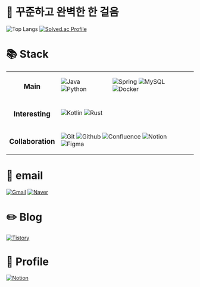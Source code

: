# 🐢 꾸준하고 완벽한 한 걸음

![Top Langs](https://github-readme-stats.vercel.app/api/top-langs/?username=rogi-rogi&layout=compact&theme=tokyonight)
[![Solved.ac Profile](http://mazassumnida.wtf/api/v2/generate_badge?boj=polygon)](https://solved.ac/polygon/)

# 📚 Stack

<div>
  <table>
    <tr>
        <td align=center>
          <h3>Main</h3>
        </td>
        <td>
          <img src="https://img.shields.io/badge/Java-ED8B00.svg?&style=for-the-badge&logo=openjdk&logoColor=white" alt="Java">
          <img src="https://img.shields.io/badge/Python-3776AB.svg?&style=for-the-badge&logo=python&logoColor=white" alt="Python">
        </td>
        <td>
          <img src="https://img.shields.io/badge/Spring-6DB33F.svg?&style=for-the-badge&logo=spring&logoColor=white" alt="Spring">
          <img src="https://img.shields.io/badge/MySQL-4479A1.svg?&style=for-the-badge&logo=mysql&logoColor=white" alt="MySQL">
          <img src="https://img.shields.io/badge/Docker-2496ED.svg?&style=for-the-badge&logo=docker&logoColor=white" alt="Docker">
        </td>
    </tr>
    <tr>
      <td align=center>
        <h3>Interesting</h3>
      </td>
      <td colspan='3'>
        <img src="https://img.shields.io/badge/Kotlin-7F52FF.svg?&style=for-the-badge&logo=kotlin&logoColor=white" alt="Kotlin">
        <img src="https://img.shields.io/badge/Rust-000000.svg?&style=for-the-badge&logo=rust&logoColor=white" alt="Rust">
      </td>
    </tr>
    <tr>
      <td align=center>
        <h3>Collaboration</h3>
      </td>
      <td colspan='3'>
        <img src="https://img.shields.io/badge/Git-F05032.svg?&style=for-the-badge&logo=git&logoColor=white" alt="Git">
        <img src="https://img.shields.io/badge/Github-181717.svg?&style=for-the-badge&logo=github&logoColor=white" alt="Github">
        <img src="https://img.shields.io/badge/Confluence-172B4D.svg?&style=for-the-badge&logo=confluence&logoColor=white" alt="Confluence">
        <img src="https://img.shields.io/badge/Notion-000000.svg?&style=for-the-badge&logo=notion&logoColor=white" alt="Notion">
        <img src="https://img.shields.io/badge/Figma-F24E1E.svg?&style=for-the-badge&logo=figma&logoColor=white" alt="Figma">
      </td>
    </tr>
  </table>
</div>

# 📧 email

[![Gmail](https://img.shields.io/badge/Gmail-d14836?style=for-the-badge&logo=Gmail&logoColor=white)](mailto:yrkim6883@gmail.com)
[![Naver](https://img.shields.io/badge/Naver-03C75A?style=for-the-badge&logo=Naver&logoColor=white)](mailto:yrkim6839@naver.com)

# ✏️ Blog

[![Tistory](https://img.shields.io/badge/Tistory-000000.svg?&style=for-the-badge&logo=tistory&logoColor=white)](https://kyr-db.tistory.com/)

# 📜 Profile

[![Notion](https://img.shields.io/badge/Notion-000000.svg?&style=for-the-badge&logo=notion&logoColor=white)](https://held-sparrow-180.notion.site/Young-Rok-3c5780b41711457b83a643eefd8240de)

